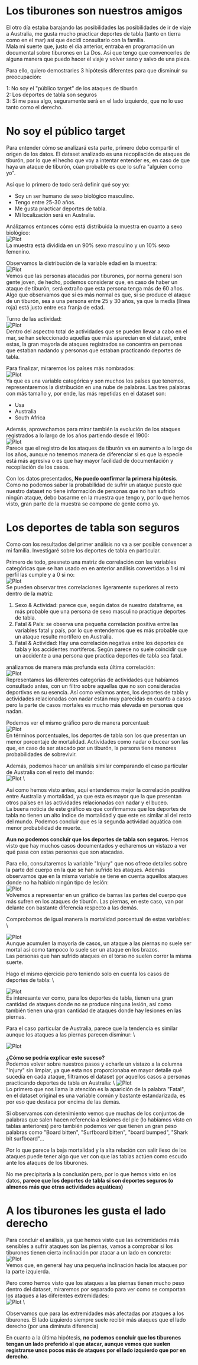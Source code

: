 # Los tiburones son nuestros amigos 
El otro día estaba barajando las posibilidades las posibilidades de ir de viaje a Australia, me gusta mucho practicar deportes de tabla (tanto en tierra como en el mar) así que decidí consultarlo con la familia. \
Mala mi suerte que, justo el día anterior, entraba en programación un documental sobre tiburones en La Dos. Así que tengo que convencerles de alguna manera que puedo hacer el viaje y volver sano y salvo de una pieza. 

Para ello, quiero demostrarles 3 hipótesis diferentes para que disminuir su preocupación: 

1: No soy el "público target" de los ataques de tiburón \
2: Los deportes de tabla son seguros \
3: Si me pasa algo, seguramente será en el lado izquierdo, que no lo uso tanto como el derecho. 

# No soy el público target
Para entender cómo se analizará esta parte, primero debo compartir el origen de los datos. El dataset analizado es una recopilación de ataques de tiburón, por lo que el hecho que voy a intentar entender es, en caso de que haya un ataque de tiburón, cúan probable es que lo sufra "alguien como yo". 

Así que lo primero de todo será definir qué soy yo:
- Soy un ser humano de sexo biológico masculino.
- Tengo entre 25-30 años.
- Me gusta practicar deportes de tabla.
- Mi localización será en Australia.

Análizamos entonces cómo está distribuida la muestra en cuanto a sexo biológico: \
![Plot](images/Pieplot_Sexo.png) \
La muestra está dividida en un 90% sexo masculino y un 10% sexo femenino. 

Observamos la distribución de la variable edad en la muestra: \
![Plot](images/Boxplot_Edad.png) \
Vemos que las personas atacadas por tiburones, por norma general son gente joven, de hecho, podemos considerar que, en caso de haber un ataque de tiburón, será extraño que esta persona tenga más de 60 años. \
Algo que observamos que sí es más normal es que, si se produce el ataque de un tiburón, sea a una persona entre 25 y 30 años, ya que la media (línea roja) está justo entre esa franja de edad. 

Turno de las actividad: \
![Plot](images/barplot_actividades.png) \
Dentro del aspectro total de actividades que se pueden llevar a cabo en el mar, se han seleccionado aquellas que más aparecían en el dataset, entre estas, la gran mayoría de ataques registrados se concentra en personas que estaban nadando y personas que estaban practicando deportes de tabla. 

Para finalizar, miraremos los países más nombrados: \
![Plot](images/wordCloud2.png) \
Ya que es una variable categórica y son muchos los países que tenemos, representaremos la distribución en una nube de palabras. Las tres palabras con más tamaño y, por ende, las más repetidas en el dataset son: 
- Usa
- Australia
- South Africa

Además, aprovechamos para mirar también la evolución de los ataques registrados a lo largo de los años partiendo desde el 1900: \
![Plot](images/Lineplot_year.png) \
Parece que el registro de los ataques de tiburón va en aumento a lo largo de los años, aunque no tenemos manera de diferenciar si es que la especie está más agresiva o es que hay mayor facilidad de documentación y recopilación de los casos. 

Con los datos presentados, **No puedo confirmar la primera hipótesis**. Como no podemos saber la probabilidad de sufrir un ataque puesto que nuestro dataset no tiene información de personas que no han sufrido ningún ataque, debo basarme en la muestra que tengo y, por lo que hemos visto, gran parte de la muestra se compone de gente como yo.

# Los deportes de tabla son seguros

Como con los resultados del primer análisis no va a ser posible convencer a mi familia. Investigaré sobre los deportes de tabla en particular. 

Primero de todo, presneto una matriz de correlación con las variables categóricas que se han usado en en anterior análisis convertidas a 1 si mi perfil las cumple y a 0 si no: \
![Plot](images/Correlacion_variables.png) \
Se pueden observar tres correlaciones ligeramente superiores al resto dentro de la matriz: 

1. Sexo & Actividad: parece que, según datos de nuestro dataframe, es más probable que una persona de sexo masculino practique deportes de tabla.
2. Fatal & País: se observa una pequeña correlación positiva entre las variables fatal y país, por lo que entendemos que es más probable que un ataque resulte mortífero en Australia.
3. Fatal & Actividad: Hay una correlación negativa entre los deportes de tabla y los accidentes mortíferos. Según parece no suele coincidir que un accidente a una persona que practica deportes de tabla sea fatal. 

análizamos de manera más profunda esta última correlación: \
![Plot](images/barplot_actividades_mortalidad.png) \
Representamos las diferentes categorías de actividades que habíamos consultado antes, con un filtro sobre aquellas que no son consideradas deportivas en su esencia. Así como veíamos antes, los deportes de tabla y actividades relacionadas con nadar están muy parecidas en cuanto a casos pero la parte de casos mortales es mucho más elevada en personas que nadan. 

Podemos ver el mismo gráfico pero de manera porcentual: \
![Plot](images/barplot_actividades_mortalidad_percent.png) \
En términos porcentuales, los deportes de tabla son los que presentan un menor porcentaje de mortalidad. Actividades como nadar o bucear son las que, en caso de ser atacado por un tiburón, la persona tiene menores probabilidades de sobrevivir. 

Además, podemos hacer un análisis similar comparando el caso particular de Australia con el resto del mundo: \
![Plot](images/Catplot_actividades.png) \

Así como hemos visto antes, aquí entendemos mejor la correlación positiva entre Australia y mortalidad, ya que esta es mayor que la que presentan otros países en las actividades relacionadas con nadar y el buceo. \
La buena noticia de este gráfico es que confirmamos que los deportes de tabla no tienen un alto índice de mortalidad y que este es similar al del resto del mundo. Podemos concluir que es la segunda actividad aquática con menor probabilidad de muerte.

**Aun no podemos concluir que los deportes de tabla son seguros.** Hemos visto que hay muchos casos documentados y echaremos un vistazo a ver qué pasa con estas personas que son atacadas.

Para ello, consultaremos la variable "Injury" que nos ofrece detalles sobre la parte del cuerpo en la que se han sufrido los ataques. Además observamos que en la misma variable se tiene en cuenta aquellos ataques donde no ha habido ningún tipo de lesión: \
![Plot](images/barplot_injury.png) \
Volvemos a representar en un gráfico de barras las partes del cuerpo que más sufren en los ataques de tiburón. Las piernas, en este caso, van por delante con bastante diferencia respecto a las demás. 

Comprobamos de igual manera la mortalidad porcentual de estas variables: \ 

![Plot](images/Barplot_injury_percent.png) \
Aunque acumulen la mayoría de casos, un ataque a las piernas no suele ser mortal así como tampoco lo suele ser un ataque en los brazos. \
Las personas que han sufrido ataques en el torso no suelen correr la misma suerte.

Hago el mismo ejercicio pero teniendo solo en cuenta los casos de deportes de tabla: \ 

![Plot](images/Catplot_deportes_tabla.png) \
Es interesante ver como, para los deportes de tabla, tienen una gran cantidad de ataques donde no se produce ninguna lesión, así como también tienen una gran cantidad de ataques donde hay lesiones en las piernas. 

Para el caso particular de Australia, parece que la tendencia es similar aunque los ataques a las piernas parecen disminur: \ 

![Plot](images/Catplot_deportes_tabla_australia.png) 


**¿Cómo se podría explicar este suceso?**\
Podemos volver sobre nuestros pasos y echarle un vistazo a la columna "Injury" sin limpiar, ya que esta nos proporcionaba en mayor detalle qué sucedía en cada ataque, filtramos el dataset por aquellos casos a personas practicando deportes de tabla en Australia: \ 
![Plot](images/Wordcloud_injuries.png) \
Lo primero que nos llama la atención es la aparición de la palabra "Fatal", en el dataset original es una variable común y bastante estandarizada, es por eso que destaca por encima de las demás. 

Si observamos con detenimiento vemos que muchas de los conjuntos de palabras que salen hacen referencia a lesiones del pie (lo habíamos visto en tablas anteriores) pero también podemos ver que tienen un gran peso palabras como "Board bitten", "Surfboard bitten", "board bumped", "Shark bit surfboard"... 

Por lo que parece la baja mortalidad y la alta relación con salir ileso de los ataques puede tener algo que ver con que las tablas actúen como escudo ante los ataques de los tiburones. 

No me precipitaría a la conclusión pero, por lo que hemos visto en los datos, **parece que los deportes de tabla sí son deportes seguros (o almenos más que otras actividades aquáticas)**

# A los tiburones les gusta el lado derecho
Para concluir el análisis, ya que hemos visto que las extremidades más sensibles a sufrir ataques son las piernas, vamos a comprobar si los tiburones tienen cierta inclinación por atacar a un lado en concreto: \
![Plot](images/sideplot.png) \
Vemos que, en general hay una pequeña inclinación hacia los ataques por la parte izquierda.

Pero como hemos visto que los ataques a las piernas tienen mucho peso dentro del dataset, miraremos por separado para ver como se comportan los ataques a las diferentes extremidades: \
![Plot](images/barplot_side.png) \

Observamos que para las extremidades más afectadas por ataques a los tiburones. El lado izquierdo siempre suele recibir más ataques que el lado derecho (por una diminuta diferencia)


En cuanto a la última hipótesis, **no podemos concluir que los tiburones tengan un lado preferido al que atacar, aunque vemos que suelen registrarse unos pocos más de ataques por el lado izquierdo que por en derecho.**
